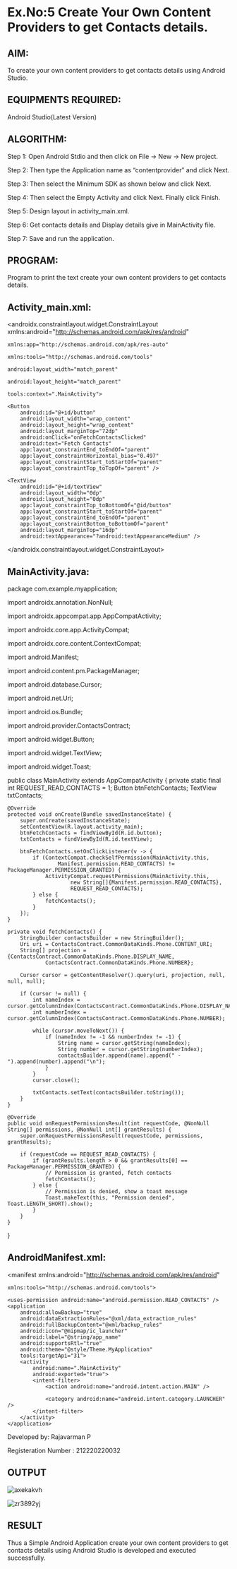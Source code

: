 
# Ex.No:5 Create Your Own Content Providers to get Contacts details.


## AIM:

To create your own content providers to get contacts details using Android Studio.

## EQUIPMENTS REQUIRED:

Android Studio(Latest Version)

## ALGORITHM:

Step 1: Open Android Stdio and then click on File -> New -> New project.

Step 2: Then type the Application name as “contentprovider″ and click Next. 

Step 3: Then select the Minimum SDK as shown below and click Next.

Step 4: Then select the Empty Activity and click Next. Finally click Finish.

Step 5: Design layout in activity_main.xml.

Step 6: Get contacts details and Display details give in MainActivity file.

Step 7: Save and run the application.

## PROGRAM:

Program to print the text create your own content providers to get contacts details.

## Activity_main.xml:

<?xml version="1.0" encoding="utf-8"?>

<androidx.constraintlayout.widget.ConstraintLayout xmlns:android="http://schemas.android.com/apk/res/android"

    xmlns:app="http://schemas.android.com/apk/res-auto"
    
    xmlns:tools="http://schemas.android.com/tools"
    
    android:layout_width="match_parent"
    
    android:layout_height="match_parent"
    
    tools:context=".MainActivity">

    <Button
        android:id="@+id/button"
        android:layout_width="wrap_content"
        android:layout_height="wrap_content"
        android:layout_marginTop="72dp"
        android:onClick="onFetchContactsClicked"
        android:text="Fetch Contacts"
        app:layout_constraintEnd_toEndOf="parent"
        app:layout_constraintHorizontal_bias="0.497"
        app:layout_constraintStart_toStartOf="parent"
        app:layout_constraintTop_toTopOf="parent" />

    <TextView
        android:id="@+id/textView"
        android:layout_width="0dp"
        android:layout_height="0dp"
        app:layout_constraintTop_toBottomOf="@id/button"
        app:layout_constraintStart_toStartOf="parent"
        app:layout_constraintEnd_toEndOf="parent"
        app:layout_constraintBottom_toBottomOf="parent"
        android:layout_marginTop="16dp"
        android:textAppearance="?android:textAppearanceMedium" />

</androidx.constraintlayout.widget.ConstraintLayout>

## MainActivity.java:

package com.example.myapplication;

import androidx.annotation.NonNull;

import androidx.appcompat.app.AppCompatActivity;

import androidx.core.app.ActivityCompat;

import androidx.core.content.ContextCompat;

import android.Manifest;

import android.content.pm.PackageManager;

import android.database.Cursor;

import android.net.Uri;

import android.os.Bundle;

import android.provider.ContactsContract;

import android.widget.Button;

import android.widget.TextView;

import android.widget.Toast;

public class MainActivity extends AppCompatActivity {
    private static final int REQUEST_READ_CONTACTS = 1;
    Button btnFetchContacts;
    TextView txtContacts;

    @Override
    protected void onCreate(Bundle savedInstanceState) {
        super.onCreate(savedInstanceState);
        setContentView(R.layout.activity_main);
        btnFetchContacts = findViewById(R.id.button);
        txtContacts = findViewById(R.id.textView);

        btnFetchContacts.setOnClickListener(v -> {
            if (ContextCompat.checkSelfPermission(MainActivity.this,
                    Manifest.permission.READ_CONTACTS) != PackageManager.PERMISSION_GRANTED) {
                ActivityCompat.requestPermissions(MainActivity.this,
                        new String[]{Manifest.permission.READ_CONTACTS},
                        REQUEST_READ_CONTACTS);
            } else {
                fetchContacts();
            }
        });
    }

    private void fetchContacts() {
        StringBuilder contactsBuilder = new StringBuilder();
        Uri uri = ContactsContract.CommonDataKinds.Phone.CONTENT_URI;
        String[] projection = {ContactsContract.CommonDataKinds.Phone.DISPLAY_NAME,
                ContactsContract.CommonDataKinds.Phone.NUMBER};

        Cursor cursor = getContentResolver().query(uri, projection, null, null, null);

        if (cursor != null) {
            int nameIndex = cursor.getColumnIndex(ContactsContract.CommonDataKinds.Phone.DISPLAY_NAME);
            int numberIndex = cursor.getColumnIndex(ContactsContract.CommonDataKinds.Phone.NUMBER);

            while (cursor.moveToNext()) {
                if (nameIndex != -1 && numberIndex != -1) {
                    String name = cursor.getString(nameIndex);
                    String number = cursor.getString(numberIndex);
                    contactsBuilder.append(name).append(" - ").append(number).append("\n");
                }
            }
            cursor.close();

            txtContacts.setText(contactsBuilder.toString());
        }
    }

    @Override
    public void onRequestPermissionsResult(int requestCode, @NonNull String[] permissions, @NonNull int[] grantResults) {
        super.onRequestPermissionsResult(requestCode, permissions, grantResults);

        if (requestCode == REQUEST_READ_CONTACTS) {
            if (grantResults.length > 0 && grantResults[0] == PackageManager.PERMISSION_GRANTED) {
                // Permission is granted, fetch contacts
                fetchContacts();
            } else {
                // Permission is denied, show a toast message
                Toast.makeText(this, "Permission denied", Toast.LENGTH_SHORT).show();
            }
        }
    }
}

## AndroidManifest.xml:

<?xml version="1.0" encoding="utf-8"?>

<manifest xmlns:android="http://schemas.android.com/apk/res/android"
          
    xmlns:tools="http://schemas.android.com/tools">

    <uses-permission android:name="android.permission.READ_CONTACTS" />
    <application
        android:allowBackup="true"
        android:dataExtractionRules="@xml/data_extraction_rules"
        android:fullBackupContent="@xml/backup_rules"
        android:icon="@mipmap/ic_launcher"
        android:label="@string/app_name"
        android:supportsRtl="true"
        android:theme="@style/Theme.MyApplication"
        tools:targetApi="31">
        <activity
            android:name=".MainActivity"
            android:exported="true">
            <intent-filter>
                <action android:name="android.intent.action.MAIN" />

                <category android:name="android.intent.category.LAUNCHER" />
            </intent-filter>
        </activity>
    </application>

</manifest>

Developed by: Rajavarman P

Registeration Number : 212220220032


## OUTPUT

![axekakvh](https://github.com/Aishwarya-TM/Mobile-Application-Development/assets/127846109/3845af5b-930a-4e02-aa55-e73f00a017f0)

![zr3892yj](https://github.com/Aishwarya-TM/Mobile-Application-Development/assets/127846109/587cf426-6bdc-4d07-8fe7-85cc7873eb1d)


## RESULT
Thus a Simple Android Application create your own content providers to get contacts details using Android Studio is developed and executed successfully.
